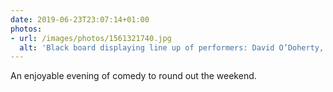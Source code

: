 ```yaml
---
date: 2019-06-23T23:07:14+01:00
photos:
- url: /images/photos/1561321740.jpg
  alt: 'Black board displaying line up of performers: David O’Doherty, Tim Key, Rose Matafeo, Nish Kumar and John Robins.'
---
```

An enjoyable evening of comedy to round out the weekend.
